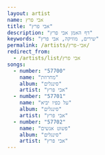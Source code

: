 ```yaml
---
layout: artist
name: אבי פרץ
title: "אבי פרץ"
description: "דף האמן אבי פרץ"
keywords: "שירים, מוזיקה, אבי פרץ"
permalink: /artists/אבי-פרץ/
redirect_from:
  - /artists/list/אבי פרץ
songs:
  - number: "57700"
    name: "מחרוזת"
    album: "סינגלים"
    artist: "אבי פרץ"
  - number: "57701"
    name: "על כפיו יביא"
    album: "סינגלים"
    artist: "אבי פרץ"
  - number: "57702"
    name: "פשוט אנשים"
    album: "סינגלים"
    artist: "אבי פרץ"
---
```

